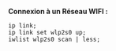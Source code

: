 **Connexion à un Réseau WIFI :**

```
ip link;
ip link set wlp2s0 up;
iwlist wlp2s0 scan | less;
```
